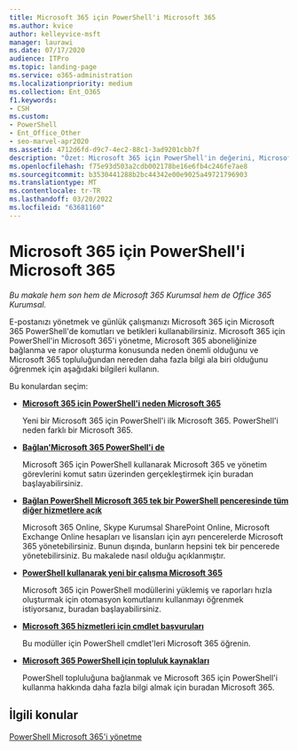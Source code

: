 ```yaml
---
title: Microsoft 365 için PowerShell'i Microsoft 365
ms.author: kvice
author: kelleyvice-msft
manager: laurawi
ms.date: 07/17/2020
audience: ITPro
ms.topic: landing-page
ms.service: o365-administration
ms.localizationpriority: medium
ms.collection: Ent_O365
f1.keywords:
- CSH
ms.custom:
- PowerShell
- Ent_Office_Other
- seo-marvel-apr2020
ms.assetid: 4712d6fd-d9c7-4ec2-88c1-3ad9201cbb7f
description: "Özet: Microsoft 365 için PowerShell'in değerini, Microsoft 365 kiracınıza nasıl bağlanın ve nereden yardım alasınız?"
ms.openlocfilehash: f75e93d503a2cdb002178be16e6fb4c246fe7ae8
ms.sourcegitcommit: b3530441288b2bc44342e00e9025a49721796903
ms.translationtype: MT
ms.contentlocale: tr-TR
ms.lasthandoff: 03/20/2022
ms.locfileid: "63681160"
---
```

# <a name="get-started-with-powershell-for-microsoft-365"></a>Microsoft 365 için PowerShell'i Microsoft 365

*Bu makale hem son hem de Microsoft 365 Kurumsal hem de Office 365 Kurumsal.*

E-postanızı yönetmek ve günlük çalışmanızı Microsoft 365 için Microsoft 365 PowerShell'de komutları ve betikleri kullanabilirsiniz. Microsoft 365 için PowerShell'in Microsoft 365'i yönetme, Microsoft 365 aboneliğinize bağlanma ve rapor oluşturma konusunda neden önemli olduğunu ve Microsoft 365 topluluğundan nereden daha fazla bilgi ala biri olduğunu öğrenmek için aşağıdaki bilgileri kullanın.
  
Bu konulardan seçim:
  
- [**Microsoft 365 için PowerShell'i neden Microsoft 365**](why-you-need-to-use-microsoft-365-powershell.md)
    
    Yeni bir Microsoft 365 için PowerShell'i ilk Microsoft 365. PowerShell'i neden farklı bir Microsoft 365.
    
- [**Bağlan'Microsoft 365 PowerShell'i de**](connect-to-microsoft-365-powershell.md)
    
    Microsoft 365 için PowerShell kullanarak Microsoft 365 ve yönetim görevlerini komut satırı üzerinden gerçekleştirmek için buradan başlayabilirsiniz.
    
- [**Bağlan PowerShell Microsoft 365 tek bir PowerShell penceresinde tüm diğer hizmetlere açık**](connect-to-all-microsoft-365-services-in-a-single-windows-powershell-window.md)
    
    Microsoft 365 Online, Skype Kurumsal SharePoint Online, Microsoft Exchange Online hesapları ve lisansları için ayrı pencerelerde Microsoft 365 yönetebilirsiniz. Bunun dışında, bunların hepsini tek bir pencerede yönetebilirsiniz. Bu makalede nasıl olduğu açıklanmıştır.
    
- [**PowerShell kullanarak yeni bir çalışma Microsoft 365**](use-windows-powershell-to-create-reports-in-microsoft-365.md)
    
    Microsoft 365 için PowerShell modüllerini yüklemiş ve raporları hızla oluşturmak için otomasyon komutlarını kullanmayı öğrenmek istiyorsanız, buradan başlayabilirsiniz.
    
- [**Microsoft 365 hizmetleri için cmdlet başvuruları**](cmdlet-references-for-microsoft-365-services.md)
    
    Bu modüller için PowerShell cmdlet'leri Microsoft 365 öğrenin.
    
- [**Microsoft 365 PowerShell için topluluk kaynakları**](microsoft-365-powershell-community-resources.md)
    
    PowerShell topluluğuna bağlanmak ve Microsoft 365 için PowerShell'i kullanma hakkında daha fazla bilgi almak için buradan Microsoft 365.
    
## <a name="related-topics"></a>İlgili konular

[PowerShell Microsoft 365'i yönetme](manage-microsoft-365-with-microsoft-365-powershell.md)
